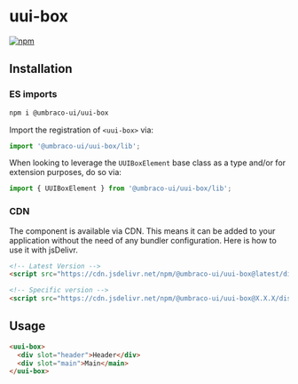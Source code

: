 # uui-box

[![npm](https://img.shields.io/npm/v/@umbraco-ui/uui-box?logoColor=%231B264F)](https://www.npmjs.com/package/@umbraco-ui/uui-box)

## Installation

### ES imports

```zsh
npm i @umbraco-ui/uui-box
```

Import the registration of `<uui-box>` via:

```javascript
import '@umbraco-ui/uui-box/lib';
```

When looking to leverage the `UUIBoxElement` base class as a type and/or for extension purposes, do so via:

```javascript
import { UUIBoxElement } from '@umbraco-ui/uui-box/lib';
```

### CDN

The component is available via CDN. This means it can be added to your application without the need of any bundler configuration. Here is how to use it with jsDelivr.

```html
<!-- Latest Version -->
<script src="https://cdn.jsdelivr.net/npm/@umbraco-ui/uui-box@latest/dist/uui-box.min.js"></script>

<!-- Specific version -->
<script src="https://cdn.jsdelivr.net/npm/@umbraco-ui/uui-box@X.X.X/dist/uui-box.min.js"></script>
```

## Usage

```html
<uui-box>
  <div slot="header">Header</div>
  <div slot="main">Main</main>
</uui-box>
```
